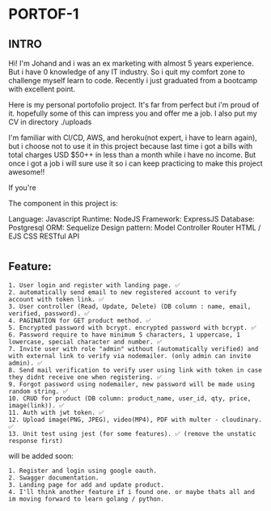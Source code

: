 # PORTOF-1

## INTRO

Hi! I'm Johand and i was an ex marketing with almost 5 years experience. But i have 0 knowledge of any IT industry. So i quit my comfort zone to challenge myself learn to code. Recently i just graduated from a bootcamp with excellent point.

Here is my personal portofolio project. It's far from perfect but i'm proud of it. hopefully some of this can impress you and offer me a job. I also put my CV in directory ./uploads

I'm familiar with CI/CD, AWS, and heroku(not expert, i have to learn again), but i choose not to use it in this project because last time i got a bills with total charges USD $50++ in less than a month while i have no income. But once i got a job i will sure use it so i can keep practicing to make this project awesome!!

If you're

The component in this project is:

Language: Javascript
Runtime: NodeJS
Framework: ExpressJS
Database: Postgresql
ORM: Sequelize
Design pattern: Model Controller Router
HTML / EJS
CSS
RESTful API

#

## Feature:

```
1. User login and register with landing page. ✅
2. automatically send email to new registered account to verify account with token link. ✅
3. User controller (Read, Update, Delete) (DB column : name, email, verified, password). ✅
4. PAGINATION for GET product method. ✅
5. Encrypted password with bcrypt. encrypted password with bcrypt. ✅
6. Password require to have minimum 5 characters, 1 uppercase, 1 lowercase, special character and number. ✅
7. Invite user with role "admin" without (automatically verified) and with external link to verify via nodemailer. (only admin can invite admin). ✅
8. Send mail verification to verify user using link with token in case they didnt receive one when registering. ✅
9. Forgot password using nodemailer, new password will be made using random string. ✅
10. CRUD for product (DB column: product_name, user_id, qty, price, image(link)). ✅
11. Auth with jwt token. ✅
12. Upload image(PNG, JPEG), video(MP4), PDF with multer - cloudinary. ✅
13. Unit test using jest (for some features). ✅ (remove the unstatic response first)
```

will be added soon:

```
1. Register and login using google oauth.
2. Swagger documentation.
3. Landing page for add and update product.
4. I'll think another feature if i found one. or maybe thats all and im moving forward to learn golang / python.
```
